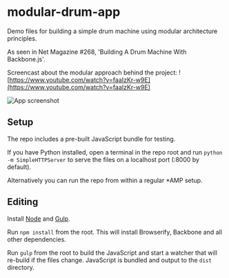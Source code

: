 # modular-drum-app

Demo files for building a simple drum machine using modular architecture principles.

As seen in Net Magazine #268, 'Building A Drum Machine With Backbone.js'.

Screencast about the modular approach behind the project: ![https://www.youtube.com/watch?v=faaIzKr-w9E](https://www.youtube.com/watch?v=faaIzKr-w9E)

![App screenshot](https://dl.dropboxusercontent.com/u/42386473/modular-drum-app.png)

## Setup

The repo includes a pre-built JavaScript bundle for testing.

If you have Python installed, open a terminal in the repo root and run `python -m SimpleHTTPServer` to serve the files on a localhost port (:8000 by default).

Alternatively you can run the repo from within a regular *AMP setup.

## Editing

Install [Node](https://nodejs.org/) and [Gulp](https://github.com/gulpjs/gulp/blob/master/docs/getting-started.md).

Run `npm install` from the root.  This will install Browserify, Backbone and all other dependencies.

Run `gulp` from the root to build the JavaScript and start a watcher that will re-build if the files change.  JavaScript is bundled and output to the `dist` directory.


